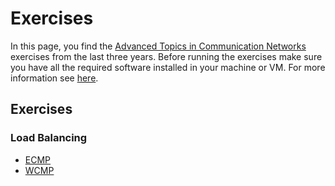 # Exercises

In this page, you find the [Advanced Topics in Communication Networks](https://adv-net.ethz.ch/) exercises from the last three years.
Before running the exercises make sure you have all the required software installed in your machine or VM. 
For more information see [here](../README.md#install-the-required-software).

## Exercises

### Load Balancing
 * [ECMP](./05-ECMP)
 * [WCMP](./13-WCMP)

